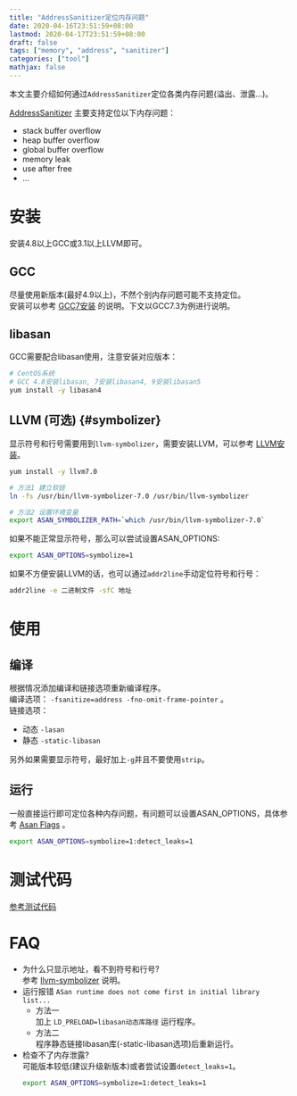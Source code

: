 ```yaml
---
title: "AddressSanitizer定位内存问题"
date: 2020-04-16T23:51:59+08:00
lastmod: 2020-04-17T23:51:59+08:00
draft: false
tags: ["memory", "address", "sanitizer"]
categories: ["tool"]
mathjax: false
---
```


本文主要介绍如何通过`AddressSanitizer`定位各类内存问题(溢出、泄露...)。  
<!--more-->

[AddressSanitizer](https://github.com/google/sanitizers/wiki/AddressSanitizer) 主要支持定位以下内存问题：  
- stack buffer overflow
- heap buffer overflow
- global buffer overflow
- memory leak
- use after free
- ...

# 安装
安装4.8以上GCC或3.1以上LLVM即可。  

## GCC
尽量使用新版本(最好4.9以上)，不然个别内存问题可能不支持定位。  
安装可以参考 [GCC7安装](/post/编译安装gcc7.2.0/) 的说明。下文以GCC7.3为例进行说明。  

## libasan
GCC需要配合libasan使用，注意安装对应版本：  
```sh
# CentOS系统
# GCC 4.8安装libasan, 7安装libasan4, 9安装libasan5
yum install -y libasan4
```

## LLVM (可选) {#symbolizer}
显示符号和行号需要用到`llvm-symbolizer`，需要安装LLVM，可以参考 [LLVM安装](/post/编译clang+llvm/)。  
```sh
yum install -y llvm7.0

# 方法1 建立软链
ln -fs /usr/bin/llvm-symbolizer-7.0 /usr/bin/llvm-symbolizer

# 方法2 设置环境变量
export ASAN_SYMBOLIZER_PATH=`which /usr/bin/llvm-symbolizer-7.0`
```
如果不能正常显示符号，那么可以尝试设置ASAN_OPTIONS:  
```sh
export ASAN_OPTIONS=symbolize=1
```
如果不方便安装LLVM的话，也可以通过`addr2line`手动定位符号和行号：  
```sh
addr2line -e 二进制文件 -sfC 地址
```

# 使用
## 编译
根据情况添加编译和链接选项重新编译程序。  
编译选项： `-fsanitize=address -fno-omit-frame-pointer` 。  
链接选项：  
- 动态 `-lasan`
- 静态 `-static-libasan`

另外如果需要显示符号，最好加上`-g`并且不要使用`strip`。  

## 运行
一般直接运行即可定位各种内存问题，有问题可以设置ASAN_OPTIONS，具体参考 [Asan Flags](https://github.com/google/sanitizers/wiki/AddressSanitizerFlags) 。  
```sh
export ASAN_OPTIONS=symbolize=1:detect_leaks=1
```

# 测试代码
[参考测试代码](https://github.com/edward852/os/tree/master/memory)  

# FAQ
- 为什么只显示地址，看不到符号和行号?  
  参考 [llvm-symbolizer](#symbolizer) 说明。  
- 运行报错 `ASan runtime does not come first in initial library list...`  
  + 方法一  
    加上 `LD_PRELOAD=libasan动态库路径` 运行程序。   
  + 方法二  
    程序静态链接libasan库(-static-libasan选项)后重新运行。  
- 检查不了内存泄露?  
  可能版本较低(建议升级新版本)或者尝试设置`detect_leaks=1`。  
  ```sh
  export ASAN_OPTIONS=symbolize=1:detect_leaks=1
  ```

